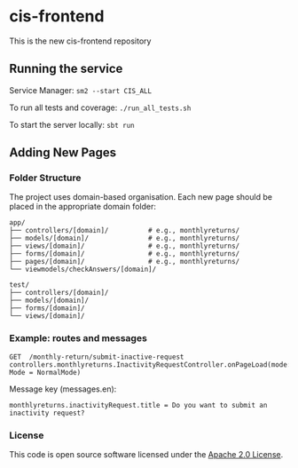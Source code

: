 
# cis-frontend

This is the new cis-frontend repository

## Running the service

Service Manager: `sm2 --start CIS_ALL`

To run all tests and coverage: `./run_all_tests.sh`

To start the server locally: `sbt run`

## Adding New Pages

### Folder Structure
The project uses domain-based organisation. Each new page should be placed in the appropriate domain folder:

```
app/
├── controllers/[domain]/          # e.g., monthlyreturns/
├── models/[domain]/               # e.g., monthlyreturns/
├── views/[domain]/                # e.g., monthlyreturns/
├── forms/[domain]/                # e.g., monthlyreturns/
├── pages/[domain]/                # e.g., monthlyreturns/
└── viewmodels/checkAnswers/[domain]/
```

```
test/
├── controllers/[domain]/
├── models/[domain]/
├── forms/[domain]/
└── views/[domain]/
```

### Example: routes and messages

```routes
GET  /monthly-return/submit-inactive-request  controllers.monthlyreturns.InactivityRequestController.onPageLoad(mode: Mode = NormalMode)
```

Message key (messages.en):

```properties
monthlyreturns.inactivityRequest.title = Do you want to submit an inactivity request?
```

### License

This code is open source software licensed under the [Apache 2.0 License]("http://www.apache.org/licenses/LICENSE-2.0.html").